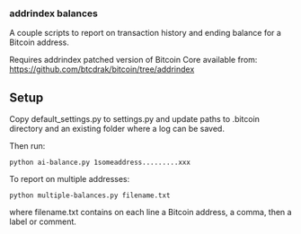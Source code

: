 ### addrindex balances

A couple scripts to report on transaction history and ending balance for a Bitcoin address.

Requires addrindex patched version of Bitcoin Core available from: https://github.com/btcdrak/bitcoin/tree/addrindex

## Setup

Copy default\_settings.py to settings.py and update paths to .bitcoin directory and an existing folder where a log can be saved.

Then run:

    python ai-balance.py 1someaddress.........xxx

To report on multiple addresses:

    python multiple-balances.py filename.txt

where filename.txt contains on each line a Bitcoin address, a comma, then a label or comment.
